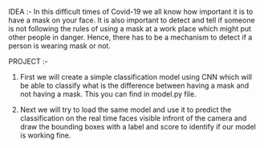 IDEA :-
In this difficult times of Covid-19 we all know how important it is to have a mask on your face.
It is also important to detect and tell if someone is not following the rules of using a mask at 
a work place which might put other people in danger. Hence, there has to be a mechanism to detect
if a person is wearing mask or not.

PROJECT :-
1) First we will create a simple classification model using CNN which will be able to classify what is the 
difference between having a mask and not having a mask. This you can find in model.py file.

2) Next we will try to load the same model and use it to predict the classification on the real time 
faces visible infront of the camera and draw the bounding boxes with a label and score to identify if our model
is working fine.
